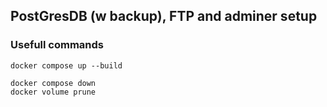 ## PostGresDB (w backup), FTP and adminer setup

### Usefull commands

```shell
docker compose up --build
```

```shell
docker compose down
docker volume prune
```